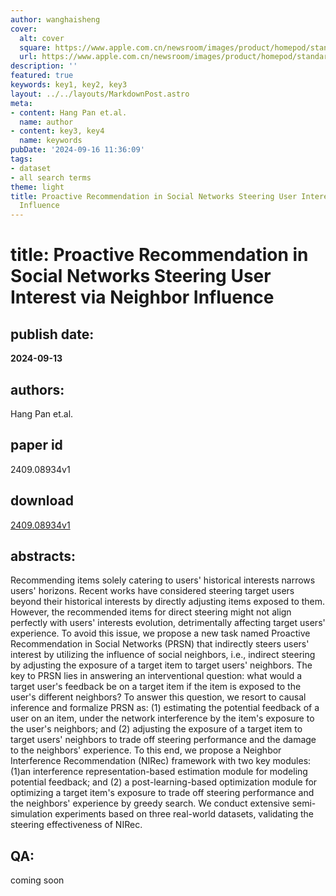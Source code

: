 ```yaml
---
author: wanghaisheng
cover:
  alt: cover
  square: https://www.apple.com.cn/newsroom/images/product/homepod/standard/Apple-HomePod-hero-230118_big.jpg.large_2x.jpg
  url: https://www.apple.com.cn/newsroom/images/product/homepod/standard/Apple-HomePod-hero-230118_big.jpg.large_2x.jpg
description: ''
featured: true
keywords: key1, key2, key3
layout: ../../layouts/MarkdownPost.astro
meta:
- content: Hang Pan et.al.
  name: author
- content: key3, key4
  name: keywords
pubDate: '2024-09-16 11:36:09'
tags:
- dataset
- all search terms
theme: light
title: Proactive Recommendation in Social Networks Steering User Interest via Neighbor
  Influence
---
```


# title: Proactive Recommendation in Social Networks Steering User Interest via Neighbor Influence 
## publish date: 
**2024-09-13** 
## authors: 
  Hang Pan et.al. 
## paper id
2409.08934v1
## download
[2409.08934v1](http://arxiv.org/abs/2409.08934v1)
## abstracts:
Recommending items solely catering to users' historical interests narrows users' horizons. Recent works have considered steering target users beyond their historical interests by directly adjusting items exposed to them. However, the recommended items for direct steering might not align perfectly with users' interests evolution, detrimentally affecting target users' experience. To avoid this issue, we propose a new task named Proactive Recommendation in Social Networks (PRSN) that indirectly steers users' interest by utilizing the influence of social neighbors, i.e., indirect steering by adjusting the exposure of a target item to target users' neighbors. The key to PRSN lies in answering an interventional question: what would a target user's feedback be on a target item if the item is exposed to the user's different neighbors? To answer this question, we resort to causal inference and formalize PRSN as: (1) estimating the potential feedback of a user on an item, under the network interference by the item's exposure to the user's neighbors; and (2) adjusting the exposure of a target item to target users' neighbors to trade off steering performance and the damage to the neighbors' experience. To this end, we propose a Neighbor Interference Recommendation (NIRec) framework with two key modules: (1)an interference representation-based estimation module for modeling potential feedback; and (2) a post-learning-based optimization module for optimizing a target item's exposure to trade off steering performance and the neighbors' experience by greedy search. We conduct extensive semi-simulation experiments based on three real-world datasets, validating the steering effectiveness of NIRec.
## QA:
coming soon
